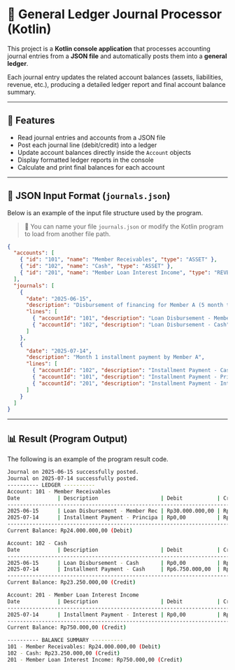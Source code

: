 # 🧾 General Ledger Journal Processor (Kotlin)

This project is a **Kotlin console application** that processes accounting journal entries from a **JSON file** and automatically posts them into a **general ledger**.

Each journal entry updates the related account balances (assets, liabilities, revenue, etc.), producing a detailed ledger report and final account balance summary.


---

## 🧠 Features

- Read journal entries and accounts from a JSON file  
- Post each journal line (debit/credit) into a ledger  
- Update account balances directly inside the `Account` objects  
- Display formatted ledger reports in the console  
- Calculate and print final balances for each account  

---

## 📄 JSON Input Format (`journals.json`)

Below is an example of the input file structure used by the program.

> 🔸 You can name your file `journals.json` or modify the Kotlin program to load from another file path.

```json
{
  "accounts": [
    { "id": "101", "name": "Member Receivables", "type": "ASSET" },
    { "id": "102", "name": "Cash", "type": "ASSET" },
    { "id": "201", "name": "Member Loan Interest Income", "type": "REVENUE" }
  ],
  "journals": [
    {
      "date": "2025-06-15",
      "description": "Disbursement of financing for Member A (5 month term)",
      "lines": [
        { "accountId": "101", "description": "Loan Disbursement - Member Receivables", "debit": 30000000, "credit": 0 },
        { "accountId": "102", "description": "Loan Disbursement - Cash", "debit": 0, "credit": 30000000 }
      ]
    },
    {
      "date": "2025-07-14",
      "description": "Month 1 installment payment by Member A",
      "lines": [
        { "accountId": "102", "description": "Installment Payment - Cash", "debit": 6750000, "credit": 0 },
        { "accountId": "101", "description": "Installment Payment - Principal Repayment", "debit": 0, "credit": 6000000 },
        { "accountId": "201", "description": "Installment Payment - Interest Income", "debit": 0, "credit": 750000 }
      ]
    }
  ]
}
```

---

## 📊 Result (Program Output)

The following is an example of the program result code.

```bash
Journal on 2025-06-15 successfully posted.
Journal on 2025-07-14 successfully posted.
---------- LEDGER ----------
Account: 101 - Member Receivables
Date            | Description                    | Debit           | Credit         
--------------------------------------------------------------------------------
2025-06-15      | Loan Disbursement - Member Rec | Rp30.000.000,00 | Rp0,00         
2025-07-14      | Installment Payment - Principa | Rp0,00          | Rp6.000.000,00 
--------------------------------------------------------------------------------
Current Balance: Rp24.000.000,00 (Debit)

Account: 102 - Cash
Date            | Description                    | Debit           | Credit         
--------------------------------------------------------------------------------
2025-06-15      | Loan Disbursement - Cash       | Rp0,00          | Rp30.000.000,00
2025-07-14      | Installment Payment - Cash     | Rp6.750.000,00  | Rp0,00         
--------------------------------------------------------------------------------
Current Balance: Rp23.250.000,00 (Credit)

Account: 201 - Member Loan Interest Income
Date            | Description                    | Debit           | Credit         
--------------------------------------------------------------------------------
2025-07-14      | Installment Payment - Interest | Rp0,00          | Rp750.000,00   
--------------------------------------------------------------------------------
Current Balance: Rp750.000,00 (Credit)

---------- BALANCE SUMMARY ----------
101 - Member Receivables: Rp24.000.000,00 (Debit)
102 - Cash: Rp23.250.000,00 (Credit)
201 - Member Loan Interest Income: Rp750.000,00 (Credit)
```
